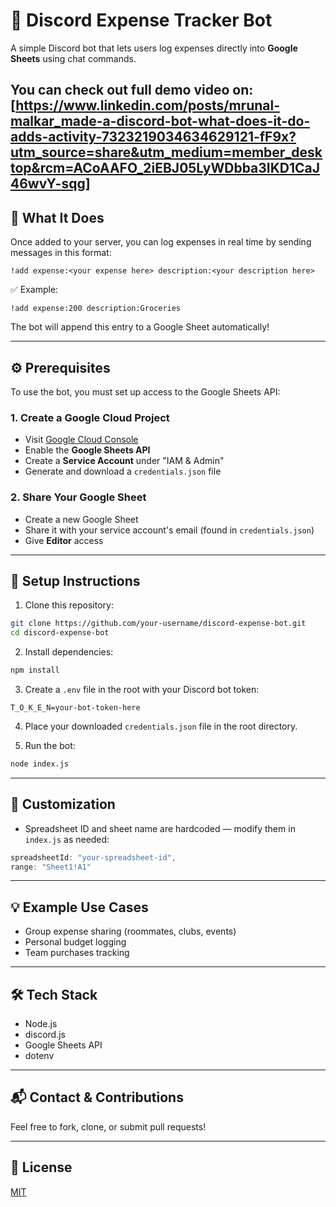 # 💸 Discord Expense Tracker Bot

A simple Discord bot that lets users log expenses directly into **Google Sheets** using chat commands.

You can check out full demo video on:
[https://www.linkedin.com/posts/mrunal-malkar_made-a-discord-bot-what-does-it-do-adds-activity-7323219034634629121-fF9x?utm_source=share&utm_medium=member_desktop&rcm=ACoAAFO_2iEBJ05LyWDbba3IKD1CaJ46wvY-sqg]
---

## 📌 What It Does

Once added to your server, you can log expenses in real time by sending messages in this format:

```
!add expense:<your expense here> description:<your description here>
```

✅ Example:
```
!add expense:200 description:Groceries
```

The bot will append this entry to a Google Sheet automatically!

---

## ⚙️ Prerequisites

To use the bot, you must set up access to the Google Sheets API:

### 1. Create a Google Cloud Project
- Visit [Google Cloud Console](https://console.cloud.google.com/)
- Enable the **Google Sheets API**
- Create a **Service Account** under "IAM & Admin"
- Generate and download a `credentials.json` file

### 2. Share Your Google Sheet
- Create a new Google Sheet
- Share it with your service account's email (found in `credentials.json`)
- Give **Editor** access

---

## 🚀 Setup Instructions

1. Clone this repository:
```bash
git clone https://github.com/your-username/discord-expense-bot.git
cd discord-expense-bot
```

2. Install dependencies:
```bash
npm install
```

3. Create a `.env` file in the root with your Discord bot token:
```
T_O_K_E_N=your-bot-token-here
```

4. Place your downloaded `credentials.json` file in the root directory.

5. Run the bot:
```bash
node index.js
```

---

## 📝 Customization

- Spreadsheet ID and sheet name are hardcoded — modify them in `index.js` as needed:
```js
spreadsheetId: "your-spreadsheet-id",
range: "Sheet1!A1"
```

---

## 💡 Example Use Cases

- Group expense sharing (roommates, clubs, events)
- Personal budget logging
- Team purchases tracking

---

## 🛠 Tech Stack

- Node.js
- discord.js
- Google Sheets API
- dotenv

---

## 📬 Contact & Contributions

Feel free to fork, clone, or submit pull requests!

---

## 📄 License

[MIT](LICENSE)


